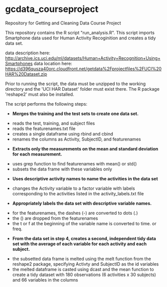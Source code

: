 gcdata_courseproject
====================

Repository for Getting and Cleaning Data Course Project

This repository contains the R script "run_analysis.R".  This script 
imports Smartphone data used for Human Activity Recoginition and creates
a tidy data set.

data description here: http://archive.ics.uci.edu/ml/datasets/Human+Activity+Recognition+Using+Smartphones
data location here: https://d396qusza40orc.cloudfront.net/getdata%2Fprojectfiles%2FUCI%20HAR%20Dataset.zip

Prior to running the script, the data must be unzipped to the working 
directory and the 'UCI HAR Dataset' folder must exist there.  The R 
package 'reshape2' must also be installed.

The script performs the following steps:
- **Merges the training and the test sets to create one data set.**
+ reads the test, training, and subject files
+ reads the featurenames.txt file
+ creates a single dataframe using rbind and cbind
+ renames the columns as Activity, SubjectID, and featurenames
- **Extracts only the measurements on the mean and standard deviation for each measurement.** 
+ uses grep function to find featurenames with mean() or std()
+ subsets the data frame with these variables only
- **Uses descriptive activity names to name the activities in the data set**
+ changes the Activity variable to a factor variable with labels corresponding to the activities listed in the activity_labels.txt file
- **Appropriately labels the data set with descriptive variable names.** 
+ for the featurenames, the dashes (-) are converted to dots (.)
+ the () are dropped from the featurenames
+ the t or f at the beginning of the variable name is converted to time. or freq.
- **From the data set in step 4, creates a second, independent tidy data set with the average of each variable for each activity and each subject.**
+ the subsetted data frame is melted using the melt function from the reshape2 package, specifying Activty and SubjectID as the id variables
+ the melted dataframe is casted using dcast and the mean function to create a tidy dataset with 180 observations (6 activities x 30 subjects) and 66 variables in the columns

